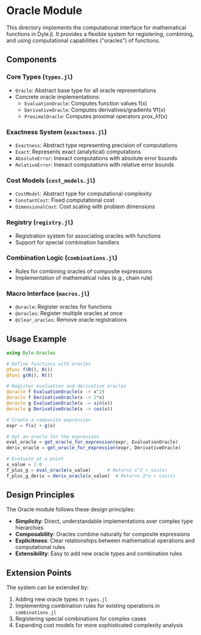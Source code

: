 # Oracle Module

This directory implements the computational interface for mathematical functions in Dyle.jl. It provides a flexible system for registering, combining, and using computational capabilities ("oracles") of functions.

## Components

### Core Types (`types.jl`)

- `Oracle`: Abstract base type for all oracle representations
- Concrete oracle implementations:
  - `EvaluationOracle`: Computes function values f(x)
  - `DerivativeOracle`: Computes derivatives/gradients ∇f(x)
  - `ProximalOracle`: Computes proximal operators prox_λf(x)

### Exactness System (`exactness.jl`)

- `Exactness`: Abstract type representing precision of computations
- `Exact`: Represents exact (analytical) computations
- `AbsoluteError`: Inexact computations with absolute error bounds
- `RelativeError`: Inexact computations with relative error bounds

### Cost Models (`cost_models.jl`)

- `CostModel`: Abstract type for computational complexity
- `ConstantCost`: Fixed computational cost
- `DimensionalCost`: Cost scaling with problem dimensions

### Registry (`registry.jl`)

- Registration system for associating oracles with functions
- Support for special combination handlers

### Combination Logic (`combinations.jl`)

- Rules for combining oracles of composite expressions
- Implementation of mathematical rules (e.g., chain rule)

### Macro Interface (`macros.jl`)

- `@oracle`: Register oracles for functions
- `@oracles`: Register multiple oracles at once
- `@clear_oracles`: Remove oracle registrations

## Usage Example

```julia
using Dyle.Oracles

# Define functions with oracles
@func f(R(), R())
@func g(R(), R())

# Register evaluation and derivative oracles
@oracle f EvaluationOracle(x -> x^2)
@oracle f DerivativeOracle(x -> 2*x)
@oracle g EvaluationOracle(x -> sin(x))
@oracle g DerivativeOracle(x -> cos(x))

# Create a composite expression
expr = f(x) + g(x)

# Get an oracle for the expression
eval_oracle = get_oracle_for_expression(expr, EvaluationOracle)
deriv_oracle = get_oracle_for_expression(expr, DerivativeOracle)

# Evaluate at a point
x_value = 2.0
f_plus_g = eval_oracle(x_value)      # Returns x^2 + sin(x)
f_plus_g_deriv = deriv_oracle(x_value)  # Returns 2*x + cos(x)
```

## Design Principles

The Oracle module follows these design principles:

- **Simplicity**: Direct, understandable implementations over complex type hierarchies
- **Composability**: Oracles combine naturally for composite expressions
- **Explicitness**: Clear relationships between mathematical operations and computational rules
- **Extensibility**: Easy to add new oracle types and combination rules

## Extension Points

The system can be extended by:

1. Adding new oracle types in `types.jl`
2. Implementing combination rules for existing operations in `combinations.jl`
3. Registering special combinations for complex cases
4. Expanding cost models for more sophisticated complexity analysis
